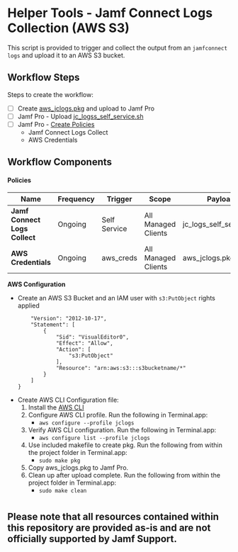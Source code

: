 # Helper Tools - Jamf Connect Logs Collection (AWS S3)

This script is provided to trigger and collect the output from an `jamfconnect logs` and upload it to an AWS S3 bucket.

## Workflow Steps

Steps to create the workflow:

- [ ] Create [aws_jclogs.pkg](#aws_pkg) and upload to Jamf Pro 
- [ ] Jamf Pro - Upload [jc_logss_self_service.sh](./jc_logs_self_service.sh)
- [ ] Jamf Pro - [Create Policies](#policies)
    - Jamf Connect Logs Collect
    - AWS Credentials

## Workflow Components

####  <a id="policies"></a>Policies

|Name|Frequency|Trigger|Scope|Payload|
|----|---------|-------|-----|-------|
|**Jamf Connect Logs Collect**|Ongoing|Self Service|All Managed Clients|jc_logs_self_service.sh
|**AWS Credentials**|Ongoing|aws_creds|All Managed Clients|aws_jclogs.pkg

**AWS Configuration**

- Create an AWS S3 Bucket and an IAM user with `s3:PutObject` rights applied
    ```{
        "Version": "2012-10-17",
        "Statement": [
            {
                "Sid": "VisualEditor0",
                "Effect": "Allow",
                "Action": [
                    "s3:PutObject"
                ],
                "Resource": "arn:aws:s3:::s3bucketname/*"
            }
        ]
    }
    ```
- Create <a id="aws_pkg"></a>AWS CLI Configuration file:
    1. Install the [AWS CLI](https://docs.aws.amazon.com/cli/latest/userguide/getting-started-install.html)
    2. Configure AWS CLI profile. Run the following in Terminal.app:
        - `aws configure --profile jclogs`
    3. Verify AWS CLI configuration. Run the following in Terminal.app:
        - `aws configure list --profile jclogs`
    3. Use included makefile to create pkg. Run the following from within the project folder in Terminal.app:
        - `sudo make pkg`
    4. Copy aws_jclogs.pkg to Jamf Pro.
    5. Clean up after upload complete. Run the following from within the project folder in Terminal.app:
        - `sudo make clean`
#
## Please note that all resources contained within this repository are provided as-is and are not officially supported by Jamf Support.